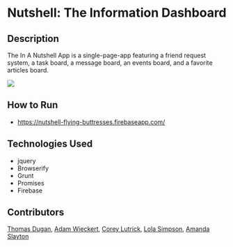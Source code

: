 # Nutshell: The Information Dashboard

## Description
The In A Nutshell App is a single-page-app featuring a friend request system, a task board, a message board, an events board, and a favorite articles board.

<img src="https://github.com/nss-evening-cohort-7/nutshell-flying-buttresses/blob/master/images/screencapture-nutshell-flying-buttresses-firebaseapp-2018-06-27-18_57_25.png?raw=true">


## How to Run
- https://nutshell-flying-buttresses.firebaseapp.com/

## Technologies Used
- jquery
- Browserify
- Grunt
- Promises
- Firebase


## Contributors
[Thomas Dugan](https://github.com/ledugani),
[Adam Wieckert](https://github.com/awieckert),
[Corey Lutrick](https://github.com/Coreylutrick),
[Lola Simpson](https://github.com/lolasimp),
[Amanda Slayton](https://github.com/ASlayton)

